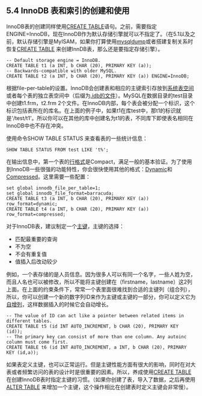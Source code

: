 ## 5.4 InnoDB 表和索引的创建和使用
InnoDB表的创建同样使用[CREATE TABLE][create_table]语句。之前，需要指定ENGINE=InnoDB，现在InnoDB作为默认存储引擎就可以不指定了。（在5.1以及之前，默认存储引擎是MyISAM，如果你打算使用[mysqldump][mysqldump]或者搭建复制关系时恢复[CREATE TABLE][create_table] 来创建InnDB表，那么还是要指定存储引擎）。

	-- Default storage engine = InnoDB.
	CREATE TABLE t1 (a INT, b CHAR (20), PRIMARY KEY (a));
	-- Backwards-compatible with older MySQL.
	CREATE TABLE t2 (a INT, b CHAR (20), PRIMARY KEY (a)) ENGINE=InnoDB;


根据file-per-table的设置。InnoDB会创建表和相应的主键索引存放到[系统表空间][system_tablespace]或者每个表的独立表空间中（后缀为[.idb的文件][ibd_file]）。MySQL在数据目录的test目录中创建t1.frm，t2.frm 2个文件。在InnoDB内部，每个表会被分配一个标识，这个标识包括表所在的库名。在上面的例子中，如果t1在库test中，那t1的标识就是'/test/t1'。所以你可以在其他的库中创建名为t1的表，不同库下即使表名相同在InnoDB中也不存在冲突。

使用命令SHOW TABLE STATUS 来查看表的一些统计信息：

	SHOW TABLE STATUS FROM test LIKE 't%';

在输出信息中，第一个表的[行格式][row_format]是Compact，满足一般的基本验证。为了使用到InnoDB一些很强的功能特性，你会很快使用其他的格式：[Dynamic][dynamic]和[Compressed][compressed]。这里需要一些配置：

	set global innodb_file_per_table=1;
	set global innodb_file_format=barracuda;
	CREATE TABLE t3 (a INT, b CHAR (20), PRIMARY KEY (a)) row_format=dynamic;
	CREATE TABLE t4 (a INT, b CHAR (20), PRIMARY KEY (a)) row_format=compressed;

对于InnoDB表，建议制定一个[主键][primary]，主键的选择：

* 匹配最重要的查询
* 不为空
* 不会有重复值
* 值插入后改动较少

例如，一个表存储的是人员信息。因为很多人可以有同一个名字，一些人姓为空，而且人名也可以被修改，所以不能将主键创建在（firstname，lastname）这2列上面。在上面的约束条件下，常常一个表里面很难找到合适的主键列（组合列），所以，你可以创建一个新的数字列ID来作为主键或主键的一部分，你可以定义它为[自增列][auto_increment]，这样数据插入的时候它会自动增长。
	
	-- The value of ID can act like a pointer between related items in different tables.
	CREATE TABLE t5 (id INT AUTO_INCREMENT, b CHAR (20), PRIMARY KEY (id));
	-- The primary key can consist of more than one column. Any autoinc column must come first.
	CREATE TABLE t6 (id INT AUTO_INCREMENT, a INT, b CHAR (20), PRIMARY KEY (id,a));

如果表定义主键，也可以正常运行。但是主键性能方面有很大的影响，同时在对大表或者频繁访问的表的设计时是很重要的因素。所以，养成使用[CREATE TABLE][create_table] 在创建InnoDB表时指定主键的习惯。（如果你创建了表，导入了数据，之后再使用[ALTER TABLE][alter_table] 来增加一个主键，这个操作相比在创建表时定义主键会非常慢）。

[create_table]:(../Chapter_13/13.01.17_CREATE_TABLE_Syntax.md)
[alter_table]:(../Chapter_13/13.01.07_ALTER_TABLE_Syntax.md)
[mysqldump]:(../Chapter_04/04_05_04_mysqldump_A_Database_Backup_Program.md)
[system_tablespace]:(../glossary.md#glos_system_tablespace)
[checkpoint]:(../glossary.md#glos_checkpoint)
[ibd_file]:(../glossary.md#glos_ibd_fille)
[row_format]:(../glossary.md#glos_row_format)
[dynamic]:(../glossary.md#glos_dynamic)
[compressed]:(../glossary.md#glos_compressed)
[primary]:(../glossary.md#glos_primary)
[auto_increment]:(../glossary.md#glos_auto_increment)